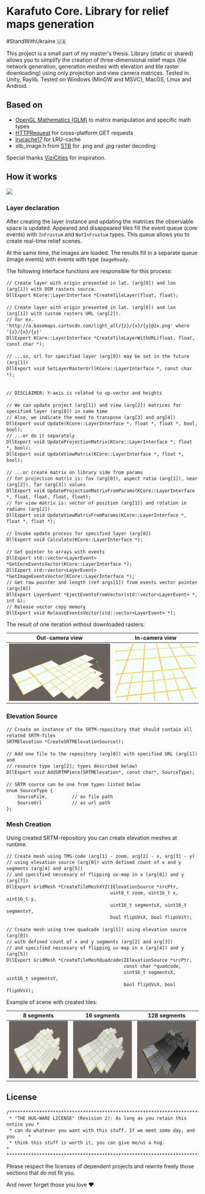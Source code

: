 # Karafuto Core. Library for relief maps generation 

#StandWithUkraine 🇺🇦

This project is a small part of my master's thesis.
Library (static or shared) allows you to simplify the creation of three-dimensional relief maps (tile network
generation, generation meshes with elevation and tile raster downloading)
using only projection and view camera matrices.
Tested in Unity, Raylib. Tested on Windows (MinGW and MSVC), MacOS, Linux and Android.

## Based on

- [OpenGL Mathematics (GLM)](https://github.com/g-truc/glm) to matrix manipulation and specific math types
- [HTTPRequest](https://github.com/elnormous/HTTPRequest) for cross-platform GET requests
- [lrucache17](https://github.com/marty1885/lrucache17) for LRU-cache
- stb_image.h from [STB](https://github.com/nothings/stb) for .png and .jpg raster decoding

Special thanks [ViziCities](https://github.com/UDST/vizicities) for inspiration.

## How it works

<img src="https://i.kym-cdn.com/entries/icons/original/000/008/342/ihave.jpg" height="150" />

### Layer declaration

After creating the layer instance and updating the matrices the observable space is updated.
Appeared and disappeared tiles fill the event queue (core events) with `InFrustum` and `NotInFrustum` types.
This queue allows you to create real-time relief scenes.

At the same time, the images are loaded. The results fill in a separate queue (image events) with events with
type `ImageReady`.

The following interface functions are responsible for this process:

```
// Create layer with origin presented in lat. (arg[0]) and lon (arg[1]) with OSM rasters source.
DllExport KCore::LayerInterface *CreateTileLayer(float, float);

// Create layer with origin presented in lat. (arg[0]) and lon (arg[1]) with custom rasters URL (arg[2]).
// for ex. 'http://a.basemaps.cartocdn.com/light_all/{z}/{x}/{y}@2x.png' where '{z}/{x}/{y}'
DllExport KCore::LayerInterface *CreateTileLayerWithURL(float, float, const char *);

// ...so, url for specified layer (arg[0]) may be set in the future (arg[1]) 
DllExport void SetLayerRasterUrl(KCore::LayerInterface *, const char *);


// DISCLAIMER: Y-axis is related to up-vector and heights 

// We can update project (arg[1]) and view (arg[2]) matrices for specified layer (arg[0]) in same time
// Also, we indicate the need to transpose (arg[3] and arg[4])  
DllExport void Update(KCore::LayerInterface *, float *, float *, bool, bool);
// ...or do it separately  
DllExport void UpdateProjectionMatrix(KCore::LayerInterface *, float *, bool);
DllExport void UpdateViewMatrix(KCore::LayerInterface *, float *, bool);

// ...or create matrix on library side from params
// for projection matrix is: fov (arg[0]), aspect ratio (arg[1]), near (arg[2]), far (arg[3]) values 
DllExport void UpdateProjectionMatrixFromParams(KCore::LayerInterface *, float, float, float, float);
// for view matrix is: vector of position (arg[1]) and rotation in radians (arg[2])
DllExport void UpdateViewMatrixFromParams(KCore::LayerInterface *, float *, float *);

// Invoke update process for specified layer (arg[0])
DllExport void Calculate(KCore::LayerInterface *);

// Get pointer to arrays with events
DllExport std::vector<LayerEvent> *GetCoreEventsVector(KCore::LayerInterface *);
DllExport std::vector<LayerEvent> *GetImageEventsVector(KCore::LayerInterface *);
// Get raw pointer and length (ref args[1]) from events vector pointer (args[0]) 
DllExport LayerEvent *EjectEventsFromVector(std::vector<LayerEvent> *, int &);
// Release vector copy memory
DllExport void ReleaseEventsVector(std::vector<LayerEvent> *);
```

The result of one iteration without downloaded rasters:

|                      Out-camera view                      |                      In-camera view                      |
|:---------------------------------------------------------:|:--------------------------------------------------------:|
| <img src="github-assets/demo-outside.png" height="150" /> | <img src="github-assets/demo-fitted.png" height="150" /> |

### Elevation Source

```
// Create an instance of the SRTM-repository that should contain all related SRTM-files 
SRTMElevation *CreateSRTMElevationSource();
 
// Add one file to the repository (arg[0]) with specified URL (arg[1]) and 
// resource type (arg[2]; types described below)   
DllExport void AddSRTMPiece(SRTMElevation*, const char*, SourceType);

// SRTM source can be one from types listed below
enum SourceType {
    SourceFile,         // as file path
    SourceUrl           // as url path
};
```

### Mesh Creation

Using created SRTM-repository you can create elevation meshes at runtime.

```
// Create mesh using TMS-code (arg[1] - zoom, arg[2] - x, arg[3] - y)
// using elevation source (arg[0]) with defined count of x and y segments (arg[4] and arg[5]) 
// and specified neccesary of flipping uv-map in x (arg[6]) and y (arg[7]) 
DllExport GridMesh *CreateTileMeshXYZ(IElevationSource *srcPtr,
                                      uint8_t zoom, uint16_t x, uint16_t y,
                                      uint16_t segmentsX, uint16_t segmentsY,
                                      bool flipUVsX, bool flipUVsY);
     
// Create mesh using tree quadcode (arg[1]) using elevation source (arg[0])
// with defined count of x and y segments (arg[2] and arg[3]) 
// and specified neccesary of flipping uv-map in x (arg[4]) and y (arg[5]) 
DllExport GridMesh *CreateTileMeshQuadcode(IElevationSource *srcPtr,
                                           const char *quadcode,
                                           uint16_t segmentsX, uint16_t segmentsY,
                                           bool flipUVsX, bool flipUVsY);
```

Example of scene with created tiles:

|                           8 segments                           | 16   segments                                                   |                           128 segments                           |
|:--------------------------------------------------------------:|-----------------------------------------------------------------|:----------------------------------------------------------------:|
| <img src="github-assets/terrain-8segments.png" height="150" /> | <img src="github-assets/terrain-16segments.png" height="150" /> | <img src="github-assets/terrain-128segments.png" height="150" /> |

## License

```
/******************************************************************************
 * "THE HUG-WARE LICENSE" (Revision 2): As long as you retain this notice you *
 * can do whatever you want with this stuff. If we meet some day, and you     *
 * think this stuff is worth it, you can give me/us a hug.                    *
******************************************************************************/
```

Please respect the licenses of dependent projects and rewrite freely those sections that do not fit you.

And never forget those you love ❤️